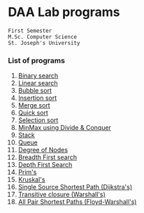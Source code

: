 # DAA Lab programs
    First Semester
    M.Sc. Computer Science
    St. Joseph's University

### List of programs

1. [Binary search](BinarySearch.java)
2. [Linear search](LinearSearch.java)
3. [Bubble sort](BubbleSort.java)
4. [Insertion sort](InsertionSort.java)
5. [Merge sort](MergeSort.java)
6. [Quick sort](QuickSort.java)
7. [Selection sort](SelectionSort.java)
8. [MinMax using Divide & Conquer](MinMax.java)
9. [Stack](Stack.java)
10. [Queue](Queue.java)
11. [Degree of Nodes](NodeDegree.java)
12. [Breadth First search](BFS.java)
13. [Depth First Search](DFS.java)
14. [Prim's](Prims.java)
15. [Kruskal's](Kruskals.java)
16. [Single Source Shortest Path (Dijkstra's)](Dijkstra.java)
17. [Transitive closure (Warshall's)](Warshall.java)
18. [All Pair Shortest Paths (Floyd-Warshall's)](FloydWarshall.java)

